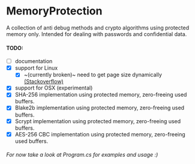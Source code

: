 # MemoryProtection
A collection of anti debug methods and crypto algorithms using protected memory only. Intended for dealing with passwords and confidential data.

#### TODO: 
- [ ] documentation
- [x] support for Linux
   - [x] ~(currently broken)~ need to get page size dynamically [(Stackoverflow)](https://stackoverflow.com/questions/63871190/c-sharp-linux-getpagesize-returns-0)
- [x] support for OSX (experimental)
- [x] SHA-256 implementation using protected memory, zero-freeing used buffers.
- [x] Blake2b implementation using protected memory, zero-freeing used buffers.
- [x] Scrypt implementation using protected memory, zero-freeing used buffers.
- [x] AES-256 CBC implementation using protected memory, zero-freeing used buffers.

###### For now take a look at Program.cs for examples and usage :)
